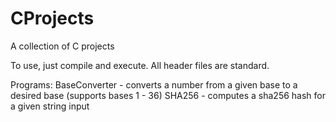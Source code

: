 # CProjects
A collection of C projects

To use, just compile and execute. All header files are standard.

Programs:
BaseConverter - converts a number from a given base to a desired base (supports bases 1 - 36)
SHA256 - computes a sha256 hash for a given string input
